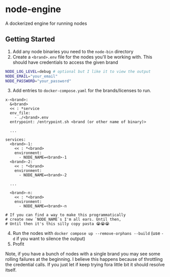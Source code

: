 # node-engine

A dockerized engine for running nodes

## Getting Started

1. Add any node binaries you need to the `node-bin` directory
2. Create a `<brand>.env` file for the nodes you'll be working with. This should have credentials to access the given brand

```sh
NODE_LOG_LEVEL=debug # optional but I like it to view the output
NODE_EMAIL="your_email"
NODE_PASSWORD="your_password"
```

3. Add entries to `docker-compose.yaml` for the brands/licenses to run.

```docker-compose
x-<brand>:
  &<brand>
  << : *service
  env_file:
    - ./<brand>.env
  entrypoint: /entrypoint.sh <brand (or other name of binary)>

  ...

services:
  <brand>-1:
    << : *<brand>
    environment:
      - NODE_NAME=<brand>-1
  <brand>-2:
    << : *<brand>
    environment:
      - NODE_NAME=<brand>-2

  ...

  <brand>-n:
    << : *<brand>
    environment:
      - NODE_NAME=<brand>-n

# If you can find a way to make this programmatically
# create new `NODE_NAME`s I'm all ears. Until then,
# Until then it's this silly copy pasta 😭😭😭
```

4. Run the nodes with `docker compose up --remove-orphans --build` (use `-d` if you want to silence the output)
6. Profit


Note, if you have a bunch of nodes with a single brand you may see some rolling failures at the beginning. I believe this happens because of throttling the credential calls. If you just let if keep trying fora little bit it should resolve itself.
